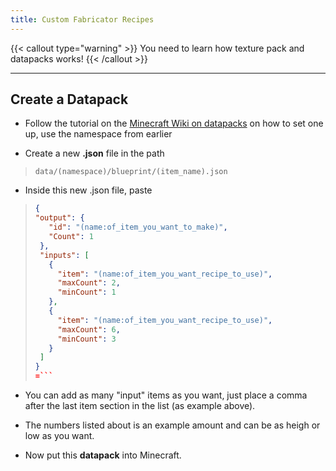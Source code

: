```yaml
---
title: Custom Fabricator Recipes
---
```


{{< callout type="warning" >}}
  You need to learn how texture pack and datapacks works!
{{< /callout >}}

---

## Create a Datapack
- Follow the tutorial on the [Minecraft Wiki on datapacks](https://minecraft.wiki/w/Data_pack) on how to set one up, use the namespace from earlier

- Create a new **.json** file in the path

> `data/(namespace)/blueprint/(item_name).json`

- Inside this new .json file, paste

> ```json
>{
> "output": {
>    "id": "(name:of_item_you_want_to_make)",
>    "Count": 1 
>  },
>  "inputs": [
>    {
>      "item": "(name:of_item_you_want_recipe_to_use)",
>      "maxCount": 2, 
>      "minCount": 1  
>    },
>    {
>      "item": "(name:of_item_you_want_recipe_to_use)",
>      "maxCount": 6, 
>      "minCount": 3  
>    }
>  ]
>}
> =```

- You can add as many "input" items as you want, just place a comma after the last item section in the list (as example above).

- The numbers listed about is an example amount and can be as heigh or low as you want.

- Now put this **datapack** into Minecraft.